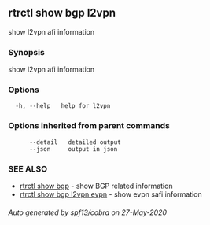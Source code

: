 ## rtrctl show bgp l2vpn

show l2vpn afi information

### Synopsis


show l2vpn afi information

### Options

```
  -h, --help   help for l2vpn
```

### Options inherited from parent commands

```
      --detail   detailed output
      --json     output in json
```

### SEE ALSO
* [rtrctl show bgp](rtrctl_show_bgp.md)	 - show BGP related information
* [rtrctl show bgp l2vpn evpn](rtrctl_show_bgp_l2vpn_evpn.md)	 - show evpn safi information

###### Auto generated by spf13/cobra on 27-May-2020
